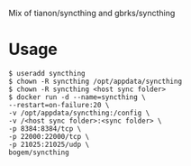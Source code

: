 Mix of tianon/syncthing and gbrks/syncthing

# Usage
	$ useradd syncthing
	$ chown -R syncthing /opt/appdata/syncthing
	$ chown -R syncthing <host sync folder>
	$ docker run -d --name=syncthing \
	--restart=on-failure:20 \
	-v /opt/appdata/syncthing:/config \
	-v /<host sync folder>:<sync folder> \
	-p 8384:8384/tcp \
	-p 22000:22000/tcp \
	-p 21025:21025/udp \
	bogem/syncthing

